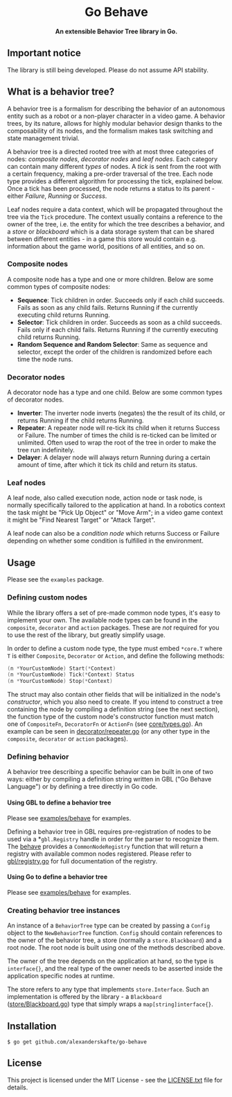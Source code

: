 **<h1 align=center>Go Behave</h1>**

**<p align=center>An extensible Behavior Tree library in Go.</p>**

## Important notice

The library is still being developed. Please do not assume API stability.

## What is a behavior tree?

A behavior tree is a formalism for describing the behavior of an autonomous entity such as a robot or a non-player character in a video game. A behavior trees, by its nature, allows for highly modular behavior design thanks to the composability of its nodes, and the formalism makes task switching and state management trivial.

A behavior tree is a directed rooted tree with at most three categories of nodes: _composite nodes_, _decorator nodes_ and _leaf nodes_. Each category can contain many different _types_ of nodes. A _tick_ is sent from the root with a certain frequency, making a pre-order traversal of the tree. Each node type provides a different algorithm for processing the tick, explained below. Once a tick has been processed, the node returns a status to its parent - either _Failure_, _Running_ or _Success_.

Leaf nodes require a data context, which will be propagated throughout the tree via the `Tick` procedure. The context usually contains a reference to the owner of the tree, i.e. the entity for which the tree describes a behavior, and a _store_ or _blackboard_ which is a data storage system that can be shared between different entities - in a game this store would contain e.g. information about the game world, positions of all entities, and so on.

### Composite nodes

A composite node has a type and one or more children. Below are some common types of composite nodes:

- **Sequence**:
  Tick children in order. Succeeds only if each child succeeds. Fails as soon as any child fails. Returns Running if the currently executing child returns Running.
- **Selector**:
  Tick children in order. Succeeds as soon as a child succeeds. Fails only if each child fails. Returns Running if the currently executing child returns Running.
- **Random Sequence and Random Selector**:
  Same as sequence and selector, except the order of the children is randomized before each time the node runs.

### Decorator nodes

A decorator node has a type and one child. Below are some common types of decorator nodes.

- **Inverter**:
  The inverter node inverts (negates) the the result of its child, or returns Running if the child returns Running.
- **Repeater**:
  A repeater node will re-tick its child when it returns Success or Failure. The number of times the child is re-ticked can be limited or unlimited. Often used to wrap the root of the tree in order to make the tree run indefinitely.
- **Delayer**:
  A delayer node will always return Running during a certain amount of time, after which it tick its child and return its status.

### Leaf nodes

A leaf node, also called execution node, action node or task node, is normally specifically tailored to the application at hand. In a robotics context the task might be "Pick Up Object" or "Move Arm"; in a video game context it might be "Find Nearest Target" or "Attack Target".

A leaf node can also be a _condition node_ which returns Success or Failure depending on whether some condition is fulfilled in the environment.

## Usage

Please see the `examples` package.

### Defining custom nodes

While the library offers a set of pre-made common node types, it's easy to implement your own. The available node types can be found in the `composite`, `decorator` and `action` packages. These are _not_ required for you to use the rest of the library, but greatly simplify usage.

In order to define a custom node type, the type must embed `*core.T` where `T` is either `Composite`, `Decorator` or `Action`, and define the following methods:

```go
(n *YourCustomNode) Start(*Context)
(n *YourCustomNode) Tick(*Context) Status
(n *YourCustomNode) Stop(*Context)
```

The struct may also contain other fields that will be initialized in the node's _constructor_, which you also need to create. If you intend to construct a tree containing the node by compiling a definition string (see the next section), the function type of the custom node's constructor function must match one of `CompositeFn`, `DecoratorFn` or `ActionFn` (see [core/types.go](https://github.com/AlexanderSkafte/go-behave/blob/master/core/types.go)). An example can be seen in [decorator/repeater.go](https://github.com/AlexanderSkafte/go-behave/blob/master/decorator/repeater.go) (or any other type in the `composite`, `decorator` or `action` packages).

### Defining behavior

A behavior tree describing a specific behavior can be built in one of two ways: either by compiling a definition string written in GBL ("Go Behave Language") or by defining a tree directly in Go code.

#### Using GBL to define a behavior tree

Please see [examples/behave](https://github.com/AlexanderSkafte/go-behave/tree/master/examples/behave) for examples.

Defining a behavior tree in GBL requires pre-registration of nodes to be used via a \*`gbl.Registry` handle in order for the parser to recognize them. The [behave](https://github.com/AlexanderSkafte/go-behave/blob/master/behave.go) provides a `CommonNodeRegistry` function that will return a registry with available common nodes registered. Please refer to [gbl/registry.go](https://github.com/AlexanderSkafte/go-behave/blob/master/gbl/registry.go) for full documentation of the registry.

#### Using Go to define a behavior tree

Please see [examples/behave](https://github.com/AlexanderSkafte/go-behave/tree/master/examples/behave) for examples.

### Creating behavior tree instances

An instance of a `BehaviorTree` type can be created by passing a `Config` object to the `NewBehaviorTree` function. `Config` should contain references to the owner of the behavior tree, a store (normally a `store.Blackboard`) and a root node. The root node is built using one of the methods described above.

The owner of the tree depends on the application at hand, so the type is `interface{}`, and the real type of the owner needs to be asserted inside the application specific nodes at runtime.

The store refers to any type that implements `store.Interface`. Such an implementation is offered by the library - a `Blackboard` ([store/Blackboard.go](https://github.com/AlexanderSkafte/go-behave/blob/master/store/blackboard.go)) type that simply wraps a `map[string]interface{}`.

## Installation

`$ go get github.com/alexanderskafte/go-behave`

## License

This project is licensed under the MIT License - see the [LICENSE.txt](LICENSE.txt) file for details.
